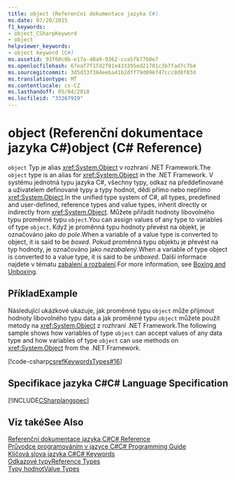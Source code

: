 ```yaml
---
title: object (Referenční dokumentace jazyka C#)
ms.date: 07/20/2015
f1_keywords:
- object_CSharpKeyword
- object
helpviewer_keywords:
- object keyword [C#]
ms.assetid: 93f60c0b-e17a-40a9-9362-cca5fb77b0e7
ms.openlocfilehash: 67eaf7f1fd2f01e433395ed21701c3b7fad7c7b4
ms.sourcegitcommit: 3d5d33f384eeba41b2dff79d096f47ccc8d8f03d
ms.translationtype: MT
ms.contentlocale: cs-CZ
ms.lasthandoff: 05/04/2018
ms.locfileid: "33267919"
---
```

# <a name="object-c-reference"></a><span data-ttu-id="8e2a9-102">object (Referenční dokumentace jazyka C#)</span><span class="sxs-lookup"><span data-stu-id="8e2a9-102">object (C# Reference)</span></span>
<span data-ttu-id="8e2a9-103">`object` Typ je alias <xref:System.Object> v rozhraní .NET Framework.</span><span class="sxs-lookup"><span data-stu-id="8e2a9-103">The `object` type is an alias for <xref:System.Object> in the .NET Framework.</span></span> <span data-ttu-id="8e2a9-104">V systému jednotná typu jazyka C#, všechny typy, odkaz na předdefinované a uživatelem definované typy a typy hodnot, dědí přímo nebo nepřímo <xref:System.Object>.</span><span class="sxs-lookup"><span data-stu-id="8e2a9-104">In the unified type system of C#, all types, predefined and user-defined, reference types and value types, inherit directly or indirectly from <xref:System.Object>.</span></span> <span data-ttu-id="8e2a9-105">Můžete přiřadit hodnoty libovolného typu proměnné typu `object`.</span><span class="sxs-lookup"><span data-stu-id="8e2a9-105">You can assign values of any type to variables of type `object`.</span></span> <span data-ttu-id="8e2a9-106">Když je proměnná typu hodnoty převést na objekt, je označováno jako *do pole*.</span><span class="sxs-lookup"><span data-stu-id="8e2a9-106">When a variable of a value type is converted to object, it is said to be *boxed*.</span></span> <span data-ttu-id="8e2a9-107">Pokud proměnná typu objektu je převést na typ hodnoty, je označováno jako *nezabalený*.</span><span class="sxs-lookup"><span data-stu-id="8e2a9-107">When a variable of type object is converted to a value type, it is said to be *unboxed*.</span></span> <span data-ttu-id="8e2a9-108">Další informace najdete v tématu [zabalení a rozbalení](../../../csharp/programming-guide/types/boxing-and-unboxing.md).</span><span class="sxs-lookup"><span data-stu-id="8e2a9-108">For more information, see [Boxing and Unboxing](../../../csharp/programming-guide/types/boxing-and-unboxing.md).</span></span>  
  
## <a name="example"></a><span data-ttu-id="8e2a9-109">Příklad</span><span class="sxs-lookup"><span data-stu-id="8e2a9-109">Example</span></span>  
 <span data-ttu-id="8e2a9-110">Následující ukázkové ukazuje, jak proměnné typu `object` může přijmout hodnoty libovolného typu data a jak proměnné typu `object` můžete použít metody na <xref:System.Object> z rozhraní .NET Framework.</span><span class="sxs-lookup"><span data-stu-id="8e2a9-110">The following sample shows how variables of type `object` can accept values of any data type and how variables of type `object` can use methods on <xref:System.Object> from the .NET Framework.</span></span>  
  
 [!code-csharp[csrefKeywordsTypes#16](../../../csharp/language-reference/keywords/codesnippet/CSharp/object_1.cs)]  
  
## <a name="c-language-specification"></a><span data-ttu-id="8e2a9-111">Specifikace jazyka C#</span><span class="sxs-lookup"><span data-stu-id="8e2a9-111">C# Language Specification</span></span>  
 [!INCLUDE[CSharplangspec](~/includes/csharplangspec-md.md)]  
  
## <a name="see-also"></a><span data-ttu-id="8e2a9-112">Viz také</span><span class="sxs-lookup"><span data-stu-id="8e2a9-112">See Also</span></span>  
 [<span data-ttu-id="8e2a9-113">Referenční dokumentace jazyka C#</span><span class="sxs-lookup"><span data-stu-id="8e2a9-113">C# Reference</span></span>](../../../csharp/language-reference/index.md)  
 [<span data-ttu-id="8e2a9-114">Průvodce programováním v jazyce C#</span><span class="sxs-lookup"><span data-stu-id="8e2a9-114">C# Programming Guide</span></span>](../../../csharp/programming-guide/index.md)  
 [<span data-ttu-id="8e2a9-115">Klíčová slova jazyka C#</span><span class="sxs-lookup"><span data-stu-id="8e2a9-115">C# Keywords</span></span>](../../../csharp/language-reference/keywords/index.md)  
 [<span data-ttu-id="8e2a9-116">Odkazové typy</span><span class="sxs-lookup"><span data-stu-id="8e2a9-116">Reference Types</span></span>](../../../csharp/language-reference/keywords/reference-types.md)  
 [<span data-ttu-id="8e2a9-117">Typy hodnot</span><span class="sxs-lookup"><span data-stu-id="8e2a9-117">Value Types</span></span>](../../../csharp/language-reference/keywords/value-types.md)
